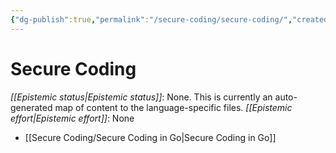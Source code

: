```yaml
---
{"dg-publish":true,"permalink":"/secure-coding/secure-coding/","created":"2023-04-05T16:54:06.653-05:00","updated":"2023-04-05T17:00:39.886-05:00"}
---
```



# Secure Coding

_[[Epistemic status\|Epistemic status]]_: None. This is currently an auto-generated map of content to the language-specific files.
_[[Epistemic effort\|Epistemic effort]]_: None


- [[Secure Coding/Secure Coding in Go\|Secure Coding in Go]]



